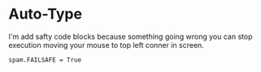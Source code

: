 # Auto-Type


I'm add safty code blocks because something going wrong you can stop execution moving your mouse to top left conner in screen.

```
spam.FAILSAFE = True
```

